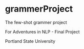 # grammerProject

The few-shot grammer project

For Adventures in NLP - Final Project

Portland State University
